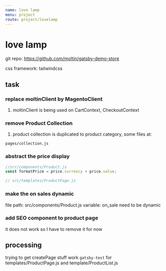 ```yaml
---
name: love lamp
menu: project
route: project/lovelamp
---
```



# love lamp

git repo: https://github.com/moltin/gatsby-demo-store


css framework: tailwindcss

## task

### replace moltinClient by MagentoClient
1. moltinClient is being used on CartContext, CheckoutContext

### remove Product Collection

1. product collection is duplicated to product category, some files at:

```text
pages/collection.js
```

### abstract the price display 

```javascript
//src/components/Product.js
const formatPrice = price.currency + price.value;

// src/templates/ProductPage.js

```

### make the on sales dynamic

file path: src/components/Product.js
variable: on_sale need to be dynamic

### add SEO component to product page

it does not work so I have to remove it for now 

## processing

trying to get createPage stuff work `gatsby-test` for templates/ProductPage.js and template/ProductList.js
